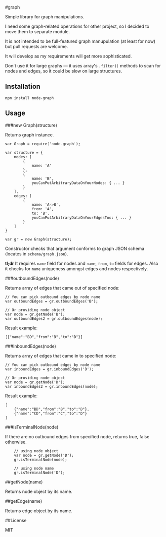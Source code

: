 #graph

Simple library for graph manipulations.

I need some graph-related operations for other project, so I decided to move them to separate module.

It is not intended to be full-featured graph manupulation (at least for now) but pull requests are welcome.

It will develop as my requirements will get more sophisticated.

Don't use it for large graphs — it uses array's `.filter()` methods to scan for nodes and edges, so it could be slow on large structures.

## Installation

```npm install node-graph```

## Usage

###new Graph(structure)

Returns graph instance.

```
var Graph = require('node-graph');

var structure = {
    nodes: [
        {
            name: 'A'
        },
        {
            name: 'B',
            youCanPutArbitraryDataOnYourNodes: { ... }
        }
    ],
    edges: [
        {
            name: 'A->B',
            from: 'A',
            to: 'B',
            youCanPutArbitraryDataOnYourEdgesToo: { ... }
        }
    ]
}

var gr = new Graph(structure);
```

Constructor checks that argument conforms to graph JSON schema (locates in `schema/graph.json`). 

**tl;dr** It requires `name` field for nodes and `name`, `from`, `to` fields for edges. Also it checks for `name` uniqueness amongst edges and nodes respectively.

###outboundEdges(node)

Returns array of edges that came out of specified node:

```
// You can pick outbound edges by node name
var outboundEdges = gr.outboundEdges('B');

// Or providing node object
var node = gr.getNode('B');
var outboundEdges2 = gr.outboundEdges(node);
```

Result example:
```
[{"name":"BD","from":"B","to":"D"}]
```

###inboundEdges(node)

Returns array of edges that came in to specified node:

```
// You can pick outbound edges by node name
var inboundEdges = gr.inboundEdges('D');

// Or providing node object
var node = gr.getNode('D');
var inboundEdges2 = gr.inboundEdges(node);
```
Result example:

```
[
    {"name":"BD","from":"B","to":"D"},
    {"name":"CD","from":"C","to":"D"}
]
```

###isTerminalNode(node)

If there are no outbound edges from specified node, returns true, false otherwise.

```
    // using node object
    var node = gr.getNode('D');
    gr.isTerminalNode(node);
    
    // using node name
    gr.isTerminalNode('D');
```

##getNode(name)

Returns node object by its name.

##getEdge(name)

Returns edge object by its name.

##License

MIT
